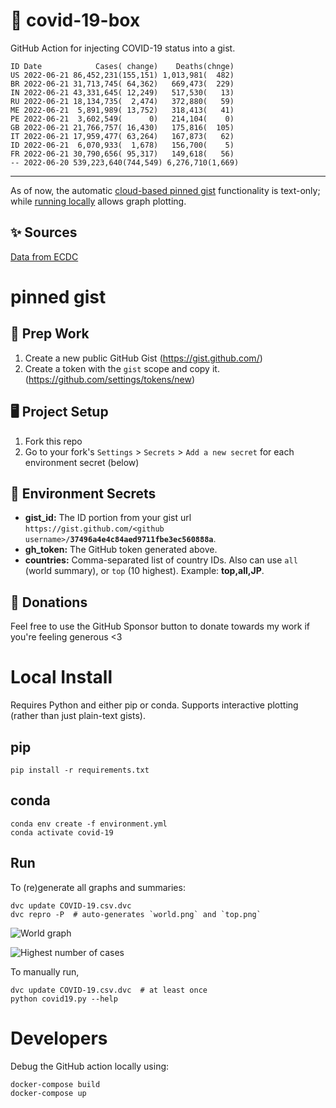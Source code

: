 # 🏥 covid-19-box

GitHub Action for injecting COVID-19 status into a gist.

```
ID Date            Cases( change)    Deaths(chnge)
US 2022-06-21 86,452,231(155,151) 1,013,981(  482)
BR 2022-06-21 31,713,745( 64,362)   669,473(  229)
IN 2022-06-21 43,331,645( 12,249)   517,530(   13)
RU 2022-06-21 18,134,735(  2,474)   372,880(   59)
ME 2022-06-21  5,891,989( 13,752)   318,413(   41)
PE 2022-06-21  3,602,549(      0)   214,104(    0)
GB 2022-06-21 21,766,757( 16,430)   175,816(  105)
IT 2022-06-21 17,959,477( 63,264)   167,873(   62)
ID 2022-06-21  6,070,933(  1,678)   156,700(    5)
FR 2022-06-21 30,790,656( 95,317)   149,618(   56)
-- 2022-06-20 539,223,640(744,549) 6,276,710(1,669)
```

---

As of now, the automatic [cloud-based pinned gist](#pinned-gist) functionality is text-only;
while [running locally](#local-install) allows graph plotting.

## ✨ Sources

[Data from ECDC](https://www.ecdc.europa.eu/en/publications-data/download-todays-data-geographic-distribution-covid-19-cases-worldwide)

# pinned gist

## 🎒 Prep Work
1. Create a new public GitHub Gist (https://gist.github.com/)
1. Create a token with the `gist` scope and copy it. (https://github.com/settings/tokens/new)

## 🖥 Project Setup
1. Fork this repo
1. Go to your fork's `Settings` > `Secrets` > `Add a new secret` for each environment secret (below)

## 🤫 Environment Secrets
- **gist_id:** The ID portion from your gist url `https://gist.github.com/<github username>/`**`37496a4e4c84aed9711fbe3ec560888a`**.
- **gh_token:** The GitHub token generated above.
- **countries:** Comma-separated list of country IDs. Also can use `all` (world summary), or `top` (10 highest). Example: **top,all,JP**.

## 💸 Donations

Feel free to use the GitHub Sponsor button to donate towards my work if you're feeling generous <3

# Local Install

Requires Python and either pip or conda. Supports interactive plotting (rather than just plain-text gists).

## pip

```
pip install -r requirements.txt
```

## conda

```
conda env create -f environment.yml
conda activate covid-19
```

## Run

To (re)generate all graphs and summaries:

```
dvc update COVID-19.csv.dvc
dvc repro -P  # auto-generates `world.png` and `top.png`
```

![World graph](world.png)

![Highest number of cases](top.png)

To manually run,

```
dvc update COVID-19.csv.dvc  # at least once
python covid19.py --help
```

# Developers

Debug the GitHub action locally using:

```
docker-compose build
docker-compose up
```
